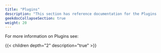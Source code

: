 ```yaml
---
title: "Plugins"
description: "This section has reference documentation for the Plugins screens."
geekdocCollapseSection: true
weight: 20 
---
```


For more information on Plugins see:

{{< children depth="2" description="true" >}}
